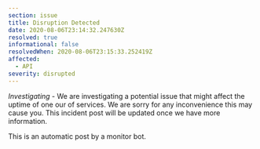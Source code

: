 ```yaml
---
section: issue
title: Disruption Detected
date: 2020-08-06T23:14:32.247630Z
resolved: true
informational: false
resolvedWhen: 2020-08-06T23:15:33.252419Z
affected:
  - API
severity: disrupted
---
```

*Investigating* - We are investigating a potential issue that might affect the uptime of one our of services. We are sorry for any inconvenience this may cause you. This incident post will be updated once we have more information.

This is an automatic post by a monitor bot.
        